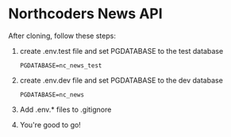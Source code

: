 # Northcoders News API

After cloning, follow these steps:

1. create .env.test file and set PGDATABASE to the test database

    ```PGDATABASE=nc_news_test```

2. create .env.dev file and set PGDATABASE to the dev database

    ```PGDATABASE=nc_news```

3. Add .env.* files to .gitignore

4. You're good to go! 